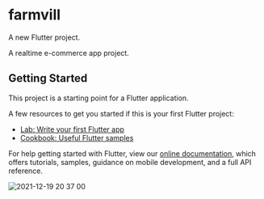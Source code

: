 # farmvill

A new Flutter project.

A realtime e-commerce app project.

## Getting Started

This project is a starting point for a Flutter application.

A few resources to get you started if this is your first Flutter project:

- [Lab: Write your first Flutter app](https://flutter.dev/docs/get-started/codelab)
- [Cookbook: Useful Flutter samples](https://flutter.dev/docs/cookbook)

For help getting started with Flutter, view our
[online documentation](https://flutter.dev/docs), which offers tutorials,
samples, guidance on mobile development, and a full API reference.


![2021-12-19 20 37 00](https://user-images.githubusercontent.com/73487950/192885247-0929a378-80d6-436e-93a9-684691680742.jpg)
